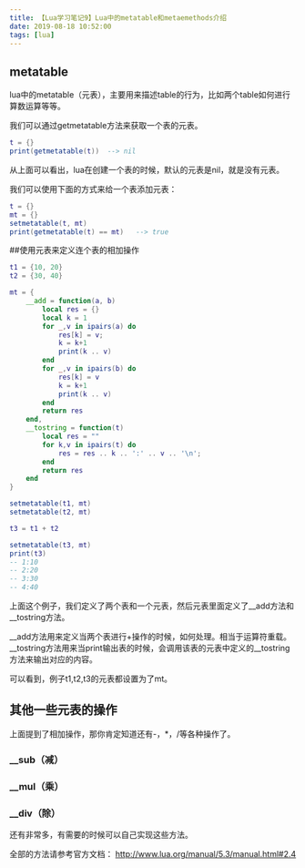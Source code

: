 ```yaml
---
title: 【Lua学习笔记9】Lua中的metatable和metaemethods介绍
date: 2019-08-18 10:52:00
tags: [lua]
---
```


## metatable
lua中的metatable（元表），主要用来描述table的行为，比如两个table如何进行算数运算等等。

我们可以通过getmetatable方法来获取一个表的元表。

<!-- more -->
```lua
t = {}
print(getmetatable(t))  --> nil
```


从上面可以看出，lua在创建一个表的时候，默认的元表是nil，就是没有元表。

我们可以使用下面的方式来给一个表添加元表：

```lua
t = {}
mt = {}
setmetatable(t, mt)
print(getmetatable(t) == mt)   --> true
```


##使用元表来定义连个表的相加操作

```lua
t1 = {10, 20}
t2 = {30, 40}

mt = {
    __add = function(a, b)
        local res = {}
        local k = 1
        for _,v in ipairs(a) do
            res[k] = v;
            k = k+1
            print(k .. v)
        end
        for _,v in ipairs(b) do
            res[k] = v
            k = k+1
            print(k .. v)
        end
        return res
    end,
    __tostring = function(t)
        local res = ""
        for k,v in ipairs(t) do
            res = res .. k .. ':' .. v .. '\n';
        end
        return res
    end
}

setmetatable(t1, mt)
setmetatable(t2, mt)

t3 = t1 + t2

setmetatable(t3, mt)
print(t3)
-- 1:10
-- 2:20
-- 3:30
-- 4:40
```

上面这个例子，我们定义了两个表和一个元表，然后元表里面定义了__add方法和__tostring方法。

__add方法用来定义当两个表进行+操作的时候，如何处理。相当于运算符重载。
__tostring方法用来当print输出表的时候，会调用该表的元表中定义的__tostring方法来输出对应的内容。

可以看到，例子t1,t2,t3的元表都设置为了mt。

## 其他一些元表的操作
上面提到了相加操作，那你肯定知道还有-，*，/等各种操作了。
### __sub（减）
### __mul（乘）
### __div（除）
还有非常多，有需要的时候可以自己实现这些方法。

全部的方法请参考官方文档：
http://www.lua.org/manual/5.3/manual.html#2.4

